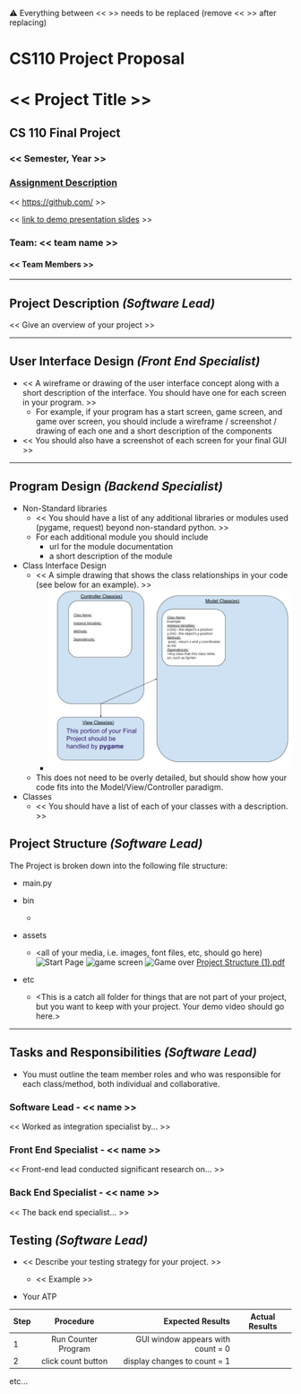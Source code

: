 :warning: Everything between << >> needs to be replaced (remove << >> after replacing)
# CS110 Project Proposal
# << Project Title >>
## CS 110 Final Project
### << Semester, Year >>
### [Assignment Description](https://docs.google.com/document/d/1H4R6yLL7som1lglyXWZ04RvTp_RvRFCCBn6sqv-82ps/edit#)

<< [https://github.com/<repo>](#) >>

<< [link to demo presentation slides](#) >>

### Team: << team name >>
#### << Team Members >>

***

## Project Description *(Software Lead)*
<< Give an overview of your project >>

***    

## User Interface Design *(Front End Specialist)*
* << A wireframe or drawing of the user interface concept along with a short description of the interface. You should have one for each screen in your program. >>
    * For example, if your program has a start screen, game screen, and game over screen, you should include a wireframe / screenshot / drawing of each one and a short description of the components
* << You should also have a screenshot of each screen for your final GUI >>

***        

## Program Design *(Backend Specialist)*
* Non-Standard libraries
    * << You should have a list of any additional libraries or modules used (pygame, request) beyond non-standard python. >>
    * For each additional module you should include
        * url for the module documentation
        * a short description of the module
* Class Interface Design
    * << A simple drawing that shows the class relationships in your code (see below for an example). >>
        * ![class diagram](assets/class_diagram.jpg)
    * This does not need to be overly detailed, but should show how your code fits into the Model/View/Controller paradigm.
* Classes
    * << You should have a list of each of your classes with a description. >>

## Project Structure *(Software Lead)*

The Project is broken down into the following file structure:
* main.py
* bin
    * <all of your python files should go here>
* assets
    * <all of your media, i.e. images, font files, etc, should go here)
           ![Start Page](https://user-images.githubusercontent.com/89817842/140589608-e448fe0b-6b97-4ff0-86fb-098878db4bbb.png)
           ![game screen](https://user-images.githubusercontent.com/89817842/140589646-ae4daaa2-eba4-49f5-bc00-404efab46b9a.png)
           ![Game over](https://user-images.githubusercontent.com/89817842/140589652-8295ef98-8917-49a7-909e-ed5e3fe729ae.png)
             [Project Structure (1).pdf](https://github.com/bucs110a0fall21/final-project-spiky-koalas/files/7500290/Project.Structure.1.pdf)

* etc
    * <This is a catch all folder for things that are not part of your project, but you want to keep with your project. Your demo video should go here.>

***

## Tasks and Responsibilities *(Software Lead)*
* You must outline the team member roles and who was responsible for each class/method, both individual and collaborative.

### Software Lead - << name >>

<< Worked as integration specialist by... >>

### Front End Specialist - << name >>

<< Front-end lead conducted significant research on... >>

### Back End Specialist - << name >>

<< The back end specialist... >>

## Testing *(Software Lead)*
* << Describe your testing strategy for your project. >>
    * << Example >>

* Your ATP

| Step                  | Procedure     | Expected Results  | Actual Results |
| ----------------------|:-------------:| -----------------:| -------------- |
|  1  | Run Counter Program  | GUI window appears with count = 0  |          |
|  2  | click count button  | display changes to count = 1 |                 |
etc...
